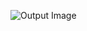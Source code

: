 ![Output Image](https://github.com/kalyan555/Berkedia-Week-2/blob/master/Typescript%20Task/output.PNG)
